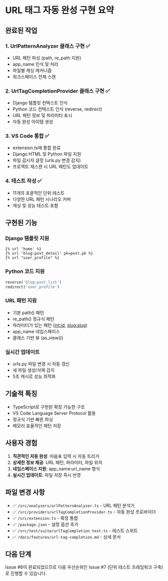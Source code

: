 # URL 태그 자동 완성 구현 요약

## 완료된 작업

### 1. UrlPatternAnalyzer 클래스 구현 ✅
- URL 패턴 파싱 (path, re_path 지원)
- app_name 인식 및 처리
- 파일별 캐싱 메커니즘
- 워크스페이스 전체 스캔

### 2. UrlTagCompletionProvider 클래스 구현 ✅
- Django 템플릿 컨텍스트 인식
- Python 코드 컨텍스트 인식 (reverse, redirect)
- URL 패턴 정보 및 파라미터 표시
- 자동 완성 아이템 생성

### 3. VS Code 통합 ✅
- extension.ts에 통합 완료
- Django HTML 및 Python 파일 지원
- 파일 감시자 설정 (urls.py 변경 감지)
- 프로젝트 재스캔 시 URL 패턴도 업데이트

### 4. 테스트 작성 ✅
- 11개의 포괄적인 단위 테스트
- 다양한 URL 패턴 시나리오 커버
- 캐싱 및 성능 테스트 포함

## 구현된 기능

### Django 템플릿 지원
```django
{% url 'home' %}
{% url 'blog:post_detail' pk=post.pk %}
{% url "user_profile" %}
```

### Python 코드 지원
```python
reverse('blog:post_list')
redirect('user_profile')
```

### URL 패턴 지원
- 기본 path() 패턴
- re_path() 정규식 패턴
- 파라미터가 있는 패턴 (<int:id>, <slug:slug>)
- app_name 네임스페이스
- 클래스 기반 뷰 (as_view())

### 실시간 업데이트
- urls.py 파일 변경 시 자동 갱신
- 새 파일 생성/삭제 감지
- 5초 캐시로 성능 최적화

## 기술적 특징

- TypeScript로 구현된 확장 가능한 구조
- VS Code Language Server Protocol 활용
- 정규식 기반 빠른 파싱
- 메모리 효율적인 패턴 저장

## 사용자 경험

1. **직관적인 자동 완성**: 따옴표 입력 시 자동 트리거
2. **상세한 정보 제공**: URL 패턴, 파라미터, 파일 위치
3. **네임스페이스 지원**: app_name:url_name 형식
4. **실시간 업데이트**: 파일 저장 즉시 반영

## 파일 변경 사항

- ✅ `/src/analyzers/urlPatternAnalyzer.ts` - URL 패턴 분석기
- ✅ `/src/providers/urlTagCompletionProvider.ts` - 자동 완성 프로바이더
- ✅ `/src/extension.ts` - 확장 통합
- ✅ `/package.json` - 설정 옵션 추가
- ✅ `/src/test/suite/urlTagCompletion.test.ts` - 테스트 스위트
- ✅ `/docs/features/url-tag-completion.md` - 상세 문서

## 다음 단계

Issue #6이 완료되었으므로 다음 우선순위인 Issue #7 (단위 테스트 프레임워크 구축)로 진행할 수 있습니다.